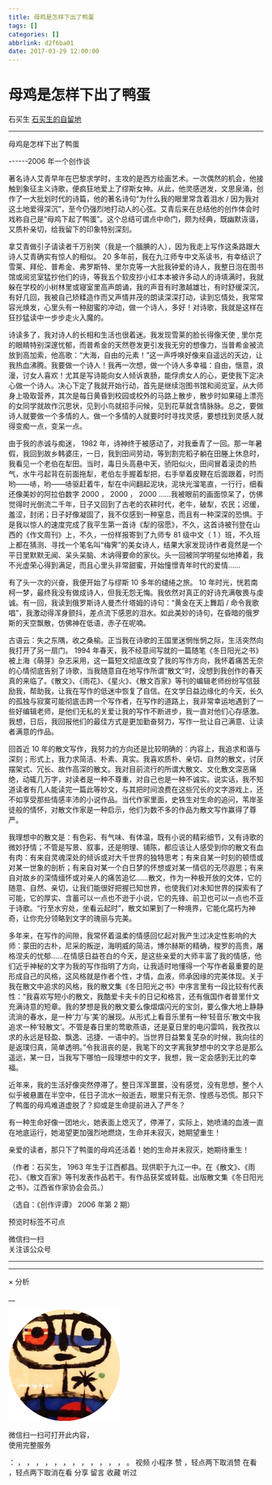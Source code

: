 ```yaml
---
title: 母鸡是怎样下出了鸭蛋
tags: []
categories: []
abbrlink: d2f6ba01
date: 2017-03-29 12:00:00
---
```


#  母鸡是怎样下出了鸭蛋

石买生  [ 石买生的自留地 ](javascript:void\(0\);)

__ _ _ _ _

母鸡是怎样下出了鸭蛋

\------2006  年一个创作谈

著名诗人艾青早年在巴黎求学时，主攻的是西方绘画艺术。一次偶然的机会，他接触到象征主义诗歌，便疯狂地爱上了缪斯女神。从此，他灵感迸发，文思泉涌，创作了一大批划时代的诗篇，他的著名诗句“为什么我的眼里常含着泪水
/
因为我对这土地爱得深沉”，至今仍强烈地打动人的心弦。艾青后来在总结他的创作体会时戏称自己是“母鸡下起了鸭蛋”。这个总结可谓点中命门，颇为经典，既幽默诙谐，又质朴亲切，给我留下的印象特别深刻。

  

拿艾青做引子请读者千万别笑（我是一个腼腆的人），因为我走上写作这条路跟大诗人艾青确实有惊人的相似。  20
多年前，我在九江师专中文系读书，有幸结识了雪莱、拜伦、普希金、弗罗斯特、里尔克等一大批我钟爱的诗人，我整日泡在图书馆或阅览室猛抄他们的诗，等我五个软皮抄小红本本被许多动人的诗填满时，我就躲在学校的小树林里或寝室里高声朗诵，我的声音有时激越雄壮，有时舒缓深沉，有好几回，我被自己矫糅造作而又声情并茂的朗读深深打动，读到忘情处，我常常容光焕发，心里头有一种甜蜜的冲动，做一个诗人，多好！对诗歌，我就是这样在狂抄猛读中一步步走火入魔的。

诗读多了，我对诗人的长相和生活也很着迷。我发现雪莱的脸长得像天使  ,
里尔克的眼睛特别深邃忧郁，而普希金的天然卷发更引发我无穷的想像力，当普希金被流放到高加索，他高歌：“大海，自由的元素！”这一声呼唤好像来自遥远的天边，让我热血沸腾。我要做一个诗人！我再一次想，做一个诗人多幸福：自由，惬意，浪漫，讨女人喜欢！尤其是写诗能向女人倾诉衷肠，能俘虏女人的心，更使我下定决心做一个诗人。决心下定了我就开始行动，首先是继续泡图书馆和阅览室，从大师身上吸取营养，其次是每日黄昏到校园或校外的马路上散步，散步时如果碰上漂亮的女同学就故作沉思状，见到小鸟就招手问候，见到花草就含情脉脉。总之，要做诗人就要做一个多情的人。做一个多情的人就要时时寻找灵感，要想找到灵感人就得变痴一点，变呆一点。

  

由于我的赤诚与痴迷，  1982
年，诗神终于被感动了，对我垂青了一回。那一年暑假，我回到故乡韩婆庄，一日，我到田间劳动，等到割完稻子躺在田塍上休息时，我看见一个老伯在犁田。当时，毒日头高悬中天，骄阳似火，田间冒着滚烫的热气，水牛弓起背在前面拖犁，老伯左手握着犁把，右手举着皮鞭在后面跟着，时而哟——哧，哟——哧驱赶着牛，犁在中间翻起泥块，泥块光溜笔直，一行行，细看还像美妙的阿拉伯数字
2000  ，  2000  ，  2000
……我被眼前的画面惊呆了，仿佛觉得时光倒流二千年，日子又回到了古老的农耕时代，老牛，破犁，农民；迟缓，羞涩，封闭；日子好像凝固了，我不仅感到一种窒息，而且有一种深深的恐惧。于是我以惊人的速度完成了我平生第一首诗《犁的宿愿》，不久，这首诗被刊登在山西的《作文周刊》上，不久，一份样报寄到了九师专
81  级中文（  1
）班，不久班上都在猜测、寻找一个笔名叫“梅霁”的美女诗人，结果大家发现诗作者竟然是一个平日里默默无闻、呆头呆脑、木讷得要命的家伙。头一回被同学明星似地捧着，我不光虚荣心得到满足，而且心里头非常甜蜜，开始憧憬青年时代的爱情……

  

有了头一次的兴奋，我便开始了与缪斯  10  多年的缱绻之旅。  10
年时光，恍若南柯一梦，最终我没有做成诗人，但我无怨无悔。我依然对真正的好诗充满敬畏与虔诚。有一回，我读到俄罗斯诗人曼杰什塔姆的诗句：“黄金在天上舞蹈  /
命令我歌唱”，我激动得浑身颤抖，差点流下感恩的泪水。如此美妙的诗句，在昏暗的俄罗斯的天空飘散，仿佛神在低语，赤子在呢喃。

  

古语云：失之东隅，收之桑榆。正当我在诗歌的王国里迷惘怅惘之际，生活突然向我打开了另一扇门。  1994
年春天，我不经意间写就的一篇随笔《冬日阳光之书》被上海《萌芽》杂志采用，这一篇短文彻底改变了我的写作方向，我怀着痛苦无奈的心情彻底告别了诗歌，当我随意自在地写作所谓“散文”时，没想到我创作的春天真的来临了。《散文》、《雨花》、《星火》、《散文百家》等刊的编辑老师纷纷写信鼓励我，帮助我，让我在写作的低迷中恢复了自信。在文学日益边缘化的今天，长久的孤独与寂寞可能彻底击跨一个写作者，在写作的道路上，我非常幸运地遇到了一些好编辑老师，是他们无私的关爱让我的写作不断进步，我一直对他们心存感激。我想，日后，我回报他们的最佳方式是更加勤奋努力，写作一批让自己满意、让读者满意的作品。

  

回首近  10
年的散文写作，我努力的方向还是比较明确的：内容上，我追求和谐与深刻；形式上，我力求简洁、朴素、真实。我喜欢质朴、亲切、自然的散文，讨厌摆架式、冗长、故作高深的散文。我对目前流行的所谓大散文、文化散文深恶痛绝，动辄几万字，对读者是一种不尊重，对自己也是一种不诚实。说实话，我不知道读者有几人能读完一篇此等妙文，与其把时间浪费在这些冗长的文字游戏上，还不如享受那些情感丰沛的小说作品。当代作家里面，史铁生对生命的追问，苇岸圣徒般的情怀，对散文作家是一种启示，他们为数不多的作品为散文写作赢得了尊严。

  

我理想中的散文是：有色彩、有气味、有体温，既有小说的精彩细节，又有诗歌的微妙抒情；不管是写景、叙事，还是明理、铺陈，都应该让人感受到你的散文有血有肉：有来自灵魂深处的倾诉或对大千世界的独特思考；有来自某一时刻的顿悟或对某一世象的剖析；有来自对某一个白日梦的怀想或对某一情侣的无尽遐思；有来自对故乡的深情缅怀或对亲人的痛苦追忆……散文，作为一种极开放的文体，它的随意、自然、亲切，让我们能很好把握已知世界，也使我们对未知世界的探索有了可能，它的厚实、含蓄可以一点也不逊于小说，它的先锋、前卫也可以一点也不亚于诗歌。“行至水穷处，坐看云起时”，散文如果到了一种境界，它能化腐朽为神奇，让你充分领略到文字的瑰丽与完美。

  

多年来，在写作的间隙，我常怀着温柔的情感回忆起对我产生过决定性影响的大师：蒙田的古朴，尼采的叛逆，海明威的简洁，博尔赫斯的精确，梭罗的高贵，屠格涅夫的忧郁……在情感日益苍白的今天，是这些亲爱的大师丰富了我的情感，他们近乎神秘的文字为我的写作指明了方向，让我适时地懂得一个写作者最重要的是形成自己的风格，这风格就是作者个性，才情，血液，师承因缘的完美体现。关于我在散文中追求的风格，我的散文集《冬日阳光之书》中序言里有一段比较有代表性：“我喜欢写短小的散文，我酷爱卡夫卡的日记和格言，还有俄国作者普里什文充满诗意的短章。我的梦想是我的散文要么像熠熠闪光的宝剑，要么像大地上静静流淌的春水，是一种‘力’与‘美’的展现。从形式上看音乐里有一种‘轻音乐’散文中我追求一种‘轻散文’。不管是春日里的莺歌燕语，还是夏日里的电闪雷鸣，我孜孜以求的永远是轻盈、飘逸、迅捷、一语中的。当世界日益繁复芜杂的时候，我向往的是返璞归真，简单透明。”令我沮丧的是，我笔下的文字离我梦想中的文字总是那么遥远，某一日，当我写下哪怕一段理想中的文字，我想，我一定会感到无比的幸福。

  

近年来，我的生活好像突然停滞了。整日浑浑噩噩，没有感觉，没有思想，整个人似乎被悬置在半空中，任日子流水一般逝去，眼里只有无奈、惶惑与恐慌。那只下了鸭蛋的母鸡难道虚脱了？抑或是生命提前进入了严冬？

  

有一种生命好像一团地火，她表面上熄灭了，停滞了，实际上，她喷涌的血液一直在地底运行，她渴望更加强烈地燃烧，生命并未寂灭，她期望重生！

  

亲爱的读者，那只下了鸭蛋的母鸡还活着！她的生命并未寂灭，她期待重生！

  

（作者：石买生，  1963
年生于江西都昌。现供职于九江一中。在《散文》、《雨花》、《散文百家》等刊发表作品若干。有作品获奖或转载。出版散文集《冬日阳光之书》。江西省作家协会会员。）

（选自：《创作评谭》  2006  年第  2  期）

  

预览时标签不可点

微信扫一扫  
关注该公众号





****



****



×  分析

__

![作者头像](shared/img1.png)

微信扫一扫可打开此内容，  
使用完整服务

：  ，  ，  ，  ，  ，  ，  ，  ，  ，  ，  ，  ，  。  视频  小程序  赞  ，轻点两下取消赞  在看  ，轻点两下取消在看
分享  留言  收藏  听过

